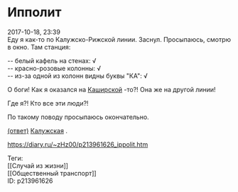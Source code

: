 Ипполит
========

   
 2017-10-18, 23:39   
  Еду я как-то по Калужско-Рижской линии. Заснул. Просыпаюсь, смотрю в окно. Там станция:   
   
 -- белый кафель на стенах:   √     
 -- красно-розовые колонны:   √     
 -- из-за одной из колонн видны буквы "КА":   √     
   
 О боги! Как я оказался на  [Каширской](pics/Nagatino-Sadovniki_District%2C_Moscow%2C_Russia_-_panoramio_%2823%29.jpg)  -то?! Она же на другой линии!   
   
 Где я?! Кто все эти люди?!   
   
 По такому поводу просыпаюсь окончательно.   
   
  [(ответ)](https://zHz00.diary.ru/p213961626.htm?index=1#linkmore213961626m1)     [Калужская](pics/Kaluzhskaya_%28%D0%9A%D0%B0%D0%BB%D1%83%D0%B6%D1%81%D0%BA%D0%B0%D1%8F%29_%285515819192%29.jpg)  .     
    
 <https://diary.ru/~zHz00/p213961626_ippolit.htm>   
   
 Теги:   
 [[Случай из жизни]]   
 [[Общественный транспорт]]   
 ID: p213961626